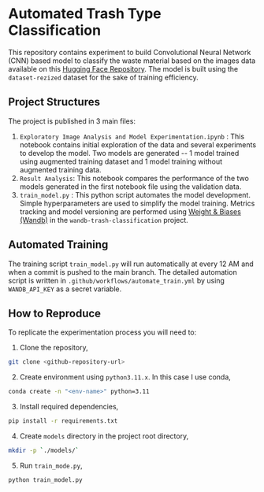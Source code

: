 # Automated Trash Type Classification
This repository contains experiment to build Convolutional Neural Network (CNN) based model to classify the waste material based on the images data available on this [Hugging Face Repository](https://huggingface.co/datasets/garythung/trashnet). The model is built using the `dataset-rezized` dataset for the sake of training efficiency.

## Project Structures
The project is published in 3 main files:
1. `Exploratory Image Analysis and Model Experimentation.ipynb` : This notebook contains initial exploration of the data and several experiments to develop the model. Two models are generated -- 1 model trained using augmented training dataset and 1 model training without augmented training data.
2. `Result Analysis`: This notebook compares the performance of the two models generated in the first notebook file using the validation data.
3. `train_model.py` : This python script automates the model development. Simple hyperparameters are used to simplify the model training. Metrics tracking and model versioning are performed using [Weight & Biases (Wandb)](https://wandb.ai/adamata-selection/wandb-trash-classification?nw=nwuseradvendiodesandros1) in the `wandb-trash-classification` project.

## Automated Training
The training script `train_model.py` will run automatically at every 12 AM and when a commit is pushed to the main branch. The detailed automation script is written in `.github/workflows/automate_train.yml` by using `WANDB_API_KEY` as a secret variable.

## How to Reproduce
To replicate the experimentation process you will need to:
1. Clone the repository,
```bash
git clone <github-repository-url>
```
2. Create environment using `python3.11.x`. In this case I use conda,
```bash
conda create -n "<env-name>" python=3.11
```
3. Install required dependencies,
```bash
pip install -r requirements.txt
```
4. Create `models` directory in the project root directory,
```bash
mkdir -p `./models/`
```
5. Run `train_mode.py`,
```bash
python train_model.py
```
